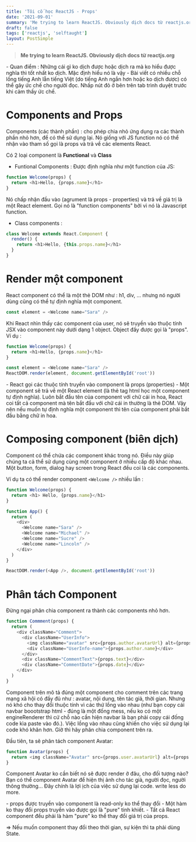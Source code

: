 ```yaml
---
title: 'Tôi cố học ReactJS - Props'
date: '2021-09-01'
summary: 'Me trying to learn ReactJS. Obviously dịch docs từ reactjs.org'
draft: false
tags: ['reactjs', 'selftaught']
layout: PostSimple
---
```


> **Me trying to learn ReactJS. Obviously dịch docs từ reactjs.org**

<Callout type="warning">
- Quan điểm : Những cái gì ko dịch được hoặc dịch ra mà ko hiểu được nghĩa thì tốt nhất ko dịch. Mặc định hiểu nó là vậy
- Bài viết có nhiều chỗ lồng tiếng Anh lẫn tiếng Việt (do tiếng Anh ngắn hơn
    hoặc ko dịch được) có thể gây ức chế cho người đọc. Nhấp nút đỏ ở bên trên
    tab trình duyệt trước khi cảm thấy ức chế.
</Callout>

# Components and Props

Components (các thành phần) : cho phép chia nhỏ ứng dụng ra các thành phần
nhỏ hơn, để có thể sử dụng lại. Nó giống với JS function nó có thể nhận vào
tham số gọi là props và trả về các elements React.

Có 2 loại component là **Functional** và **Class**

- Funtional Components :
  Được định nghĩa như một function của JS:

```js
function Welcome(props) {
  return <h1>Hello, {props.name}</h1>
}
```

Nó chấp nhận đầu vào (agrument là props - properties) và trả về giá trị là một
React element. Gọi nó là "function components" bởi vì nó là Javascript
function.

- Class components :

```js
class Welcome extends React.Component {
  render() {
    return <h1>Hello, {this.props.name}</h1>
  }
}
```

# Render một component

React component có thể là một thẻ DOM như : h1, div, ... nhưng nó người dùng
cũng có thể tự định nghĩa một component.

```js
const element = <Welcome name="Sara" />
```

Khi React nhìn thấy các component của user, nó sẽ truyền vào thuộc tính JSX vào
component này dưới dạng 1 object. Object đấy được gọi là "props".
Ví dụ :

```js
function Welcome(props) {
  return <h1>Hello, {props.name}</h1>
}

const element = <Welcome name="Sara" />
ReactDOM.render(element, document.getElementById('root'))
```

<Callout type="info" title="Tóm lại">
- React gọi các thuộc tính truyền vào component là props (properties)
- Một component sẽ trả về một React element (là thẻ tag html học một component
   tự định nghĩa).
</Callout>

<Callout type="danger" title="Lưu ý">
Luôn bắt đầu tên của component với chữ cái in hoa, React coi tất cả
component mà tên bắt đầu với chữ cái in thường là thẻ DOM. Vậy nên nếu muốn tự
định nghĩa một component thì tên của component phải bắt đầu bằng chữ in hoa.
</Callout>

# Composing component (biên dịch)

Component có thể chứa các component khác trong nó. Điều này giúp chúng ta cả
thể sử dụng cùng một component ở nhiều cấp độ khác nhau. Một button, form,
dialog hay screen trong React đều coi là các components.

Ví dụ ta có thể render component `<Welcome />` nhiều lần :

```js showLineNumbers
function Welcome(props) {
  return <h1> Hello, {props.name}</h1>
}

function App() {
  return (
    <div>
      <Welcome name="Sara" />
      <Welcome name="Michael" />
      <Welcome name="Sucre" />
      <Welcome name="Lincoln" />
    </div>
  )
}

ReactDOM.render(<App />, document.getElementById('root'))
```

# Phân tách Component

Đừng ngại phân chia component ra thành các components nhỏ hơn.

```js showLineNumbers
function Commment(props) {
  return (
    <div className="Comment">
      <div className="UserInfo">
        <img className="avatar" src={props.author.avatarUrl} alt={props.author.name} />
        <div className="UserInfo-name">{props.author.name}</div>
      </div>
      <div className="CommentText">{props.text}</div>
      <div className="CommentDate">{props.date}</div>
    </div>
  )
}
```

Component trên mô tả đúng một component cho comment trên các trang mạng xã hội
có đầy đủ như : avatar, nội dung, tên tác giả, thời gian. Nhưng nó khó cho thay
đổi thuộc tính vì các thứ lồng vào nhau (như bạn copy cái navbar boootstrap html - đúng là một đống mess,
nếu ko có một engineRenderer thì cứ chỗ nào cần hiện navbar là bạn phải copy cái đống code kìa paste vào đó.).
Việc lồng vào nhau cũng khiến cho việc sử dụng lại code khó khăn hơn. Giờ thì
hãy phân chia component trên ra.

Đầu tiên, ta sẽ phân tách component Avatar:

```js showLineNumbers
function Avatar(props) {
  return <img className="Avatar" src={props.user.avatarUrl} alt={props.user.name} />
}
```

Component Avatar ko cần biết nó sẽ được render ở đâu, cho đối tượng nào? Bạn có
thể component Avatar để hiện thị ảnh cho tác giả, người đọc, người thông
thường... Đây chính là lợi ịch của việc sử dụng lại code. write less do more.

<Callout type="info" title="NOTE">
- props được truyền vào component là read-only ko thể thay đổi
- Một hàm ko thay đổi props truyền vào được gọi là "pure" tinh khiết.
- Tất cả React component đều phải là hàm "pure" ko thể thay đổi giá trị của
    props.
</Callout>

=> Nếu muốn component thay đổi theo thời gian, sự kiện thì ta phải dùng State.
